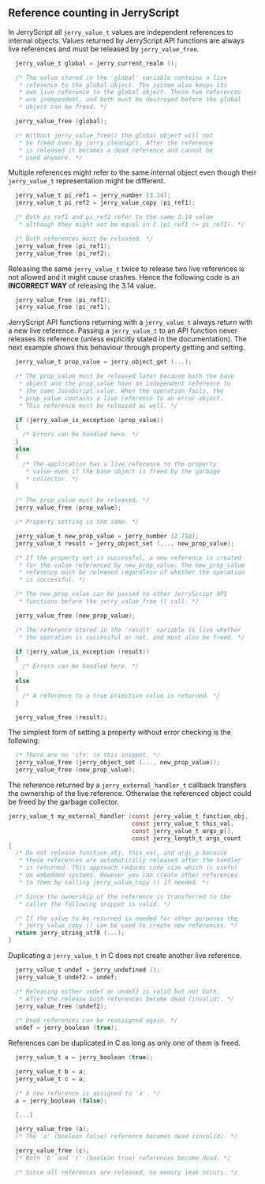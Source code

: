## Reference counting in JerryScript

In JerryScript all `jerry_value_t` values are independent
references to internal objects. Values returned by JerryScript
API functions are always live references and must be released
by `jerry_value_free`.

```c
  jerry_value_t global = jerry_current_realm ();

  /* The value stored in the 'global' variable contains a live
   * reference to the global object. The system also keeps its
   * own live reference to the global object. These two references
   * are independent, and both must be destroyed before the global
   * object can be freed. */

  jerry_value_free (global);

  /* Without jerry_value_free() the global object will not
   * be freed even by jerry_cleanup(). After the reference
   * is released it becomes a dead reference and cannot be
   * used anymore. */
```

Multiple references might refer to the same internal object
even though their `jerry_value_t` representation might be different.

```c
  jerry_value_t pi_ref1 = jerry_number (3.14);
  jerry_value_t pi_ref2 = jerry_value_copy (pi_ref1);

  /* Both pi_ref1 and pi_ref2 refer to the same 3.14 value
   * although they might not be equal in C (pi_ref1 != pi_ref2). */

  /* Both references must be released. */
  jerry_value_free (pi_ref1);
  jerry_value_free (pi_ref2);
```

Releasing the same `jerry_value_t` twice to release two live
references is not allowed and it might cause crashes. Hence the
following code is an **INCORRECT WAY** of releasing the 3.14 value.

```c
  jerry_value_free (pi_ref1);
  jerry_value_free (pi_ref1);
```

JerryScript API functions returning with a `jerry_value_t` always
return with a new live reference. Passing a `jerry_value_t` to
an API function never releases its reference (unless explicitly
stated in the documentation). The next example shows this
behaviour through property getting and setting.

```c
  jerry_value_t prop_value = jerry_object_get (...);

  /* The prop_value must be released later because both the base
   * object and the prop_value have an independent reference to
   * the same JavaScript value. When the operation fails, the
   * prop_value contains a live reference to an error object.
   * This reference must be released as well. */

  if (jerry_value_is_exception (prop_value))
  {
    /* Errors can be handled here. */
  }
  else
  {
    /* The application has a live reference to the property
     * value even if the base object is freed by the garbage
     * collector. */
  }

  /* The prop_value must be released. */
  jerry_value_free (prop_value);

  /* Property setting is the same. */

  jerry_value_t new_prop_value = jerry_number (2.718);
  jerry_value_t result = jerry_object_set (..., new_prop_value);

  /* If the property set is successful, a new reference is created
   * for the value referenced by new_prop_value. The new_prop_value
   * reference must be released regardless of whether the operation
   * is successful. */

  /* The new_prop_value can be passed to other JerryScript API
   * functions before the jerry_value_free () call. */

  jerry_value_free (new_prop_value);

  /* The reference stored in the 'result' variable is live whether
   * the operation is successful or not, and must also be freed. */

  if (jerry_value_is_exception (result))
  {
    /* Errors can be handled here. */
  }
  else
  {
    /* A reference to a true primitive value is returned. */
  }

  jerry_value_free (result);
```

The simplest form of setting a property without error checking
is the following:

```c
  /* There are no 'ifs' in this snippet. */
  jerry_value_free (jerry_object_set (..., new_prop_value));
  jerry_value_free (new_prop_value);
```

The reference returned by a `jerry_external_handler_t` callback
transfers the ownership of the live reference. Otherwise the
referenced object could be freed by the garbage collector.

```c
jerry_value_t my_external_handler (const jerry_value_t function_obj,
                                   const jerry_value_t this_val,
                                   const jerry_value_t args_p[],
                                   const jerry_length_t args_count
{
  /* Do not release function_obj, this_val, and args_p because
   * these references are automatically released after the handler
   * is returned. This approach reduces code size which is useful
   * on embedded systems. However you can create other references
   * to them by calling jerry_value_copy () if needed. */

  /* Since the ownership of the reference is transferred to the
   * caller the following snippet is valid. */

  /* If the value to be returned is needed for other purposes the
   * jerry_value_copy () can be used to create new references. */
  return jerry_string_utf8 (...);
}
```

Duplicating a `jerry_value_t` in C does not create another live reference.

```c
  jerry_value_t undef = jerry_undefined ();
  jerry_value_t undef2 = undef;

  /* Releasing either undef or undef2 is valid but not both.
   * After the release both references become dead (invalid). */
  jerry_value_free (undef2);

  /* Dead references can be reassigned again. */
  undef = jerry_boolean (true);
```

References can be duplicated in C as long as only one of them is freed.

```c
  jerry_value_t a = jerry_boolean (true);

  jerry_value_t b = a;
  jerry_value_t c = a;

  /* A new reference is assigned to 'a'. */
  a = jerry_boolean (false);

  [...]

  jerry_value_free (a);
  /* The 'a' (boolean false) reference becomes dead (invalid). */

  jerry_value_free (c);
  /* Both 'b' and 'c' (boolean true) references become dead. */

  /* Since all references are released, no memory leak occurs. */
```
